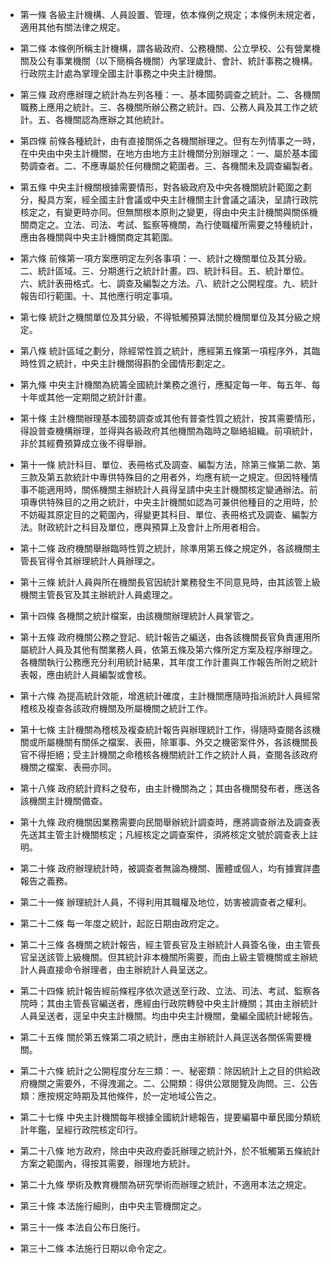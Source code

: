 * 第一條 各級主計機構、人員設置、管理，依本條例之規定；本條例未規定者，適用其他有關法律之規定。

* 第二條 本條例所稱主計機構，謂各級政府、公務機關、公立學校、公有營業機關及公有事業機關（以下簡稱各機關）內掌理歲計、會計、統計事務之機構。行政院主計處為掌理全國主計事務之中央主計機關。

* 第三條 政府應辦理之統計為左列各種：一、基本國勢調查之統計。二、各機關職務上應用之統計。三、各機關所辦公務之統計。四、公務人員及其工作之統計。五、各機關認為應辦之其他統計。

* 第四條 前條各種統計，由有直接關係之各機關辦理之。但有左列情事之一時，在中央由中央主計機關，在地方由地方主計機關分別辦理之：一、屬於基本國勢調查者。二、不應專屬於任何機關之範圍者。三、各機關未及調查編製者。

* 第五條 中央主計機關根據需要情形，對各級政府及中央各機關統計範圍之劃分，擬具方案，經全國主計會議或中央主計機關主計會議之議決，呈請行政院核定之，有變更時亦同。但無關根本原則之變更，得由中央主計機關與關係機關商定之。立法、司法、考試、監察等機關，為行使職權所需要之特種統計，應由各機關與中央主計機關商定其範圍。

* 第六條 前條第一項方案應明定左列各事項：一、統計之機關單位及其分級。二、統計區域。三、分期進行之統計計畫。四、統計科目。五、統計單位。六、統計表冊格式。七、調查及編製之方法。八、統計之公開程度。九、統計報告印行範圍。十、其他應行明定事項。

* 第七條 統計之機關單位及其分級，不得牴觸預算法關於機關單位及其分級之規定。

* 第八條 統計區域之劃分，除經常性質之統計，應經第五條第一項程序外，其臨時性質之統計，中央主計機關得斟酌全國情形劃定之。

* 第九條 中央主計機關為統籌全國統計業務之進行，應擬定每一年、每五年、每十年或其他一定期間之統計計畫。

* 第十條 主計機關辦理基本國勢調查或其他有普查性質之統計，按其需要情形，得設普查機構辦理，並得與各級政府其他機關為臨時之聯絡組織。前項統計，非於其經費預算成立後不得舉辦。

* 第十一條 統計科目、單位、表冊格式及調查、編製方法，除第三條第二款、第三款及第五款統計中專供特殊目的之用者外，均應有統一之規定。但因特種情事不能適用時，關係機關主辦統計人員得呈請中央主計機關核定變通辦法。前項專供特殊目的之用之統計，中央主計機關如認為可兼供他種目的之用時，於不妨礙其原定目的之範圍內，得變更其科目、單位、表冊格式及調查、編製方法。財政統計之科目及單位，應與預算上及會計上所用者相合。

* 第十二條 政府機關舉辦臨時性質之統計，除準用第五條之規定外，各該機關主管長官得令其辦理統計人員辦理之。

* 第十三條 統計人員與所在機關長官因統計業務發生不同意見時，由其該管上級機關主管長官及其主辦統計人員處理之。

* 第十四條 各機關之統計檔案，由該機關辦理統計人員掌管之。

* 第十五條 政府機關公務之登記、統計報告之編送，由各該機關長官負責運用所屬統計人員及其他有關業務人員，依第五條及第六條所定方案及程序辦理之。各機關執行公務應充分利用統計結果，其年度工作計畫與工作報告所附之統計表報，應由統計人員編製或會核。

* 第十六條 為提高統計效能，增進統計確度，主計機關應隨時指派統計人員經常稽核及複查各該政府機關及所屬機關之統計工作。

* 第十七條 主計機關為稽核及複查統計報告與辦理統計工作，得隨時查閱各該機關或所屬機關有關係之檔案、表冊，除軍事、外交之機密案件外，各該機關長官不得拒絕；受主計機關之命稽核各機關統計工作之統計人員，查閱各該政府機關之檔案、表冊亦同。

* 第十八條 政府統計資料之發布，由主計機關為之；其由各機關發布者，應送各該機關主計機關備查。

* 第十九條 政府機關因業務需要向民間舉辦統計調查時，應將調查辦法及調查表先送其主管主計機關核定；凡經核定之調查案件，須將核定文號於調查表上註明。

* 第二十條 政府辦理統計時，被調查者無論為機關、團體或個人，均有據實詳盡報告之義務。

* 第二十一條 辦理統計人員，不得利用其職權及地位，妨害被調查者之權利。

* 第二十二條 每一年度之統計，起訖日期由政府定之。

* 第二十三條 各機關之統計報告，經主管長官及主辦統計人員簽名後，由主管長官呈送該管上級機關。但其統計非本機關所需要，而由上級主管機關或主辦統計人員直接命令辦理者，由主辦統計人員呈送之。

* 第二十四條 統計報告經前條程序依次遞送至行政、立法、司法、考試、監察各院時；其由主管長官編送者，應經由行政院轉發中央主計機關；其由主辦統計人員呈送者，逕呈中央主計機關。均由中央主計機關，彙編全國統計總報告。

* 第二十五條 關於第五條第二項之統計，應由主辦統計人員逕送各關係需要機關。

* 第二十六條 統計之公開程度分左三類：一、秘密類：除因統計上之目的供給政府機關之需要外，不得洩漏之。二、公開類：得供公眾閱覽及詢問。三、公告類：應按規定時期及其他條件，於一定地域公告之。

* 第二十七條 中央主計機關每年根據全國統計總報告，提要編纂中華民國分類統計年鑑，呈經行政院核定印行。

* 第二十八條 地方政府，除由中央政府委託辦理之統計外，於不牴觸第五條統計方案之範圍內，得按其需要，辦理地方統計。

* 第二十九條 學術及教育機關為研究學術而辦理之統計，不適用本法之規定。

* 第三十條 本法施行細則，由中央主管機關定之。

* 第三十一條 本法自公布日施行。

* 第三十二條 本法施行日期以命令定之。

